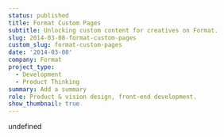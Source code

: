 ```yaml
---
status: published
title: Format Custom Pages
subtitle: Unlocking custom content for creatives on Format.
slug: 2014-03-08-format-custom-pages
custom_slug: format-custom-pages
date: '2014-03-08'
company: Format
project_type:
  - Development
  - Product Thinking
summary: Add a summary
role: Product & vision design, front-end development.
show_thumbnail: true
---
```

undefined